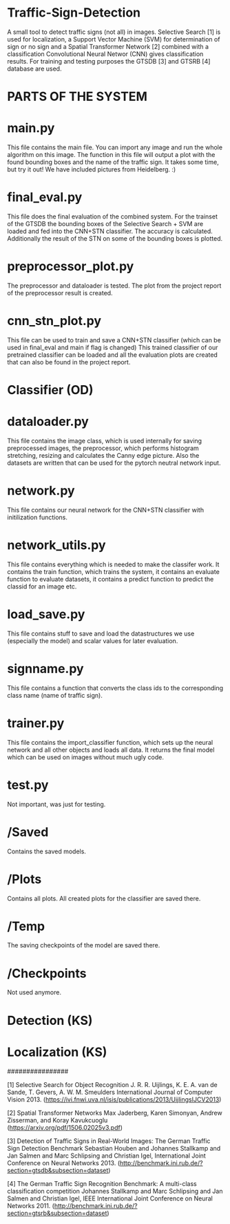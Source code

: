 # Traffic-Sign-Detection

A small tool to detect traffic signs (not all) in images.
Selective Search [1] is used for localization, a Support Vector Machine (SVM) for 
determination of sign or no sign and a Spatial Transformer Network [2] combined 
with a classification Convolutional Neural Networ (CNN) gives classification results.
For training and testing purposes the GTSDB [3] and GTSRB [4] database are used.

#   PARTS OF THE SYSTEM      #

# main.py
This file contains the main file. You can import any image and run the whole algorithm on this image.
The function in this file will output a plot with the found bounding boxes and the name of the traffic sign.
It takes some time, but try it out! We have included pictures from Heidelberg. :)

# final_eval.py
This file does the final evaluation of the combined system. For the trainset of the GTSDB the bounding boxes
of the Selective Search + SVM are loaded and fed into the CNN+STN classifier. The accuracy is calculated.
Additionally the result of the STN on some of the bounding boxes is plotted.

# preprocessor_plot.py
The preprocessor and dataloader is tested. The plot from the project report of the preprocessor result is created.

# cnn_stn_plot.py
This file can be used to train and save a CNN+STN classifier (which can be used in final_eval and main if flag is changed)
This trained classifier of our pretrained classifier can be loaded and all the evaluation plots are created
that can also be found in the  project report.


# Classifier (OD) #

# dataloader.py
This file contains the image class, which is used internally for saving preprocessed images, the preprocessor, which performs
histogram stretching, resizing and calculates the Canny edge picture. Also the datasets are written that can be used for
the pytorch neutral network input.

# network.py
This file contains our neural network for the CNN+STN classifier with initilization functions.

# network_utils.py
This file contains everything which is needed to make the classifer work. It contains the train function, which trains the system,
it contains an evaluate function to evaluate datasets, it contains a predict function to predict the classid for an image etc.

# load_save.py
This file contains stuff to save and load the datastructures we use (especially the model) and scalar values for later evaluation.

# signname.py
This file contains a function that converts the class ids to the corresponding class name (name of traffic sign).

# trainer.py
This file contains the import_classifier function, which sets up the neural network and all other objects and loads all data.
It returns the final model which can be used on images without much ugly code.

# test.py
Not important, was just for testing.

# /Saved
Contains the saved models.

# /Plots
Contains all plots. All created plots for the classifier are saved there.

# /Temp
The saving checkpoints of the model are saved there.

# /Checkpoints
Not used anymore.


# Detection (KS) #


# Localization (KS) #


################

[1] Selective Search for Object Recognition
    J. R. R. Uijlings, K. E. A. van de Sande, T. Gevers, A. W. M. Smeulders
    International Journal of Computer Vision 2013.
    (https://ivi.fnwi.uva.nl/isis/publications/2013/UijlingsIJCV2013)

[2] Spatial Transformer Networks
    Max Jaderberg, Karen Simonyan, Andrew Zisserman, and Koray Kavukcuoglu
    (https://arxiv.org/pdf/1506.02025v3.pdf)

[3] Detection of Traffic Signs in Real-World Images: The German Traffic Sign Detection Benchmark 
	   Sebastian Houben and Johannes Stallkamp and Jan Salmen and Marc Schlipsing and Christian Igel,
   	International Joint Conference on Neural Networks 2013.
   	(http://benchmark.ini.rub.de/?section=gtsdb&subsection=dataset)

[4] The German Traffic Sign Recognition Benchmark: A multi-class classification competition
    Johannes Stallkamp and Marc Schlipsing and Jan Salmen and Christian Igel,
    IEEE International Joint Conference on Neural Networks 2011.
    (http://benchmark.ini.rub.de/?section=gtsrb&subsection=dataset)
